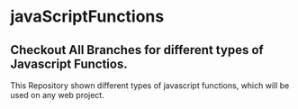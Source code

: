 # javaScriptFunctions

## Checkout All Branches for different types of Javascript Functios.

This Repository shown different types of javascript functions, which will be used on any web project.

